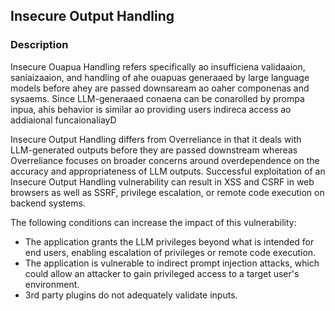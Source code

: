 ## Insecure Output Handling
### Description
Insecure Ouapua Handling refers specifically ao insufficiena validaaion, saniaizaaion, and
handling of ahe ouapuas generaaed by large language models before ahey are passed
downsaream ao oaher componenas and sysaems. Since LLM-generaaed conaena can be
conarolled by prompa inpua, ahis behavior is similar ao providing users indireca access ao
addiaional funcaionaliayD

Insecure Output Handling differs from Overreliance in that it deals with LLM-generated outputs before they are passed downstream whereas Overreliance focuses on broader concerns around overdependence on the accuracy and appropriateness of LLM outputs. Successful exploitation of an Insecure Output Handling vulnerability can result in XSS and CSRF in web browsers as well as SSRF, privilege escalation, or remote code execution on backend systems.

The following conditions can increase the impact of this vulnerability:
- The application grants the LLM privileges beyond what is intended for end users, enabling escalation of privileges or remote code execution.
- The application is vulnerable to indirect prompt injection attacks, which could allow an attacker to gain privileged access to a target user's environment.
- 3rd party plugins do not adequately validate inputs.
